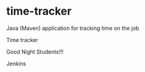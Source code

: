 # time-tracker
Java (Maven) application for tracking time on the job

Time tracker

Good Night Students!!!

Jenkins
